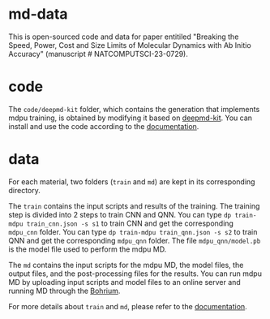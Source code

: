 # md-data
This is open-sourced code and data for paper entitiled "Breaking the Speed, Power, Cost and Size Limits of Molecular Dynamics with Ab Initio Accuracy" (manuscript # NATCOMPUTSCI-23-0729).

# code
The `code/deepmd-kit` folder, which contains the generation that implements mdpu training, is obtained by modifying it based on [deepmd-kit](https://github.com/deepmodeling/deepmd-kit/tree/devel). You can install and use the code according to the [documentation](code/deepmd-kit/README.md).

# data
For each material, two folders (`train` and `md`) are kept in its corresponding directory.

The `train` contains the input scripts and results of the training. The training step is divided into 2 steps to train CNN and QNN. You can type `dp train-mdpu train_cnn.json -s s1` to train CNN and get the corresponding `mdpu_cnn` folder. You can type `dp train-mdpu train_qnn.json -s s2` to train QNN and get the corresponding `mdpu_qnn` folder. The file `mdpu_qnn/model.pb` is the model file used to perform the mdpu MD.

The `md` contains the input scripts for the mdpu MD, the model files, the output files, and the post-processing files for the results. You can run mdpu MD by uploading input scripts and model files to an online server and running MD through the [Bohrium](https://bohrium.dp.tech).

For more details about `train` and `md`, please refer to the [documentation](code/deepmd-kit/doc/mdpu/index.md).
